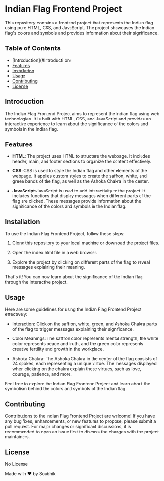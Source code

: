 # Indian Flag Frontend Project
This repository contains a frontend project that represents the Indian flag using pure HTML, CSS, and JavaScript. The project showcases the Indian flag's colors and symbols and provides information about their significance.

## Table of Contents
- [Introduction](#introducti on)
- [Features](#features)
- [Installation](#installation)
- [Usage](#usage)
- [Contributing](#contributing)
- [License](#license)

## Introduction
The Indian Flag Frontend Project aims to represent the Indian flag using web technologies. It is built with HTML, CSS, and JavaScript and provides an interactive experience to learn about the significance of the colors and symbols in the Indian flag.

## Features
- **HTML**:  The project uses HTML to structure the webpage. It includes header, main, and footer sections to organize the content effectively.

- **CSS**: CSS is used to style the Indian flag and other elements of the webpage. It applies custom styles to create the saffron, white, and green bands of the flag, as well as the Ashoka Chakra in the center.

- **JavaScript**:JavaScript is used to add interactivity to the project. It includes functions that display messages when different parts of the flag are clicked. These messages provide information about the significance of the colors and symbols in the Indian flag.

## Installation
To use the Indian Flag Frontend Project, follow these steps:

1. Clone this repository to your local machine or download the project files.

1. Open the index.html file in a web browser.

1. Explore the project by clicking on different parts of the flag to reveal messages explaining their meaning.

That's it! You can now learn about the significance of the Indian flag through the interactive project.

## Usage
Here are some guidelines for using the Indian Flag Frontend Project effectively:

- Interaction: Click on the saffron, white, green, and Ashoka Chakra parts of the flag to trigger messages explaining their significance.

- Color Meanings: The saffron color represents mental strength, the white color represents peace and truth, and the green color represents creative fertility and growth in the workplace.

- Ashoka Chakra: The Ashoka Chakra in the center of the flag consists of 24 spokes, each representing a unique virtue. The messages displayed when clicking on the chakra explain these virtues, such as love, courage, patience, and more.

Feel free to explore the Indian Flag Frontend Project and learn about the symbolism behind the colors and symbols of the Indian flag.

## Contributing
Contributions to the Indian Flag Frontend Project are welcome! If you have any bug fixes, enhancements, or new features to propose, please submit a pull request. For major changes or significant discussions, it is recommended to open an issue first to discuss the changes with the project maintainers.

## License
No License

Made with ❤️ by Soubhik